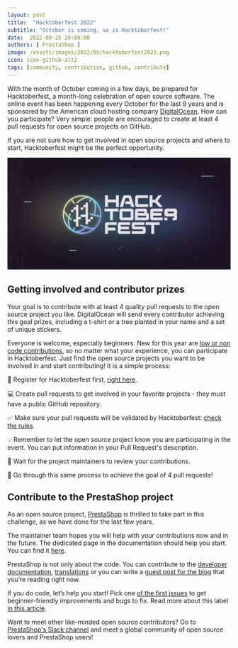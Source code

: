 ```yaml
---
layout: post
title:  "Hacktoberfest 2022"
subtitle: "October is coming, so is Hacktoberfest!"
date:  2022-09-25 20:00:00
authors: [ PrestaShop ]
image: /assets/images/2022/09/hacktoberfest2022.png
icon: icon-github-alt2
tags: [community, contribution, github, contribute]
---
```


With the month of October coming in a few days, be prepared for Hacktoberfest, a month-long celebration of open source software. The online event has been happening every October for the last 9 years and is sponsored by the American cloud hosting company [DigitalOcean](https://www.digitalocean.com). How can you participate? Very simple: people are encouraged to create at least 4 pull requests for open source projects on GitHub.

If you are not sure how to get involved in open source projects and where to start, Hacktoberfest might be the perfect opportunity.

![Hacktoberfest 2022](/assets/images/2022/09/hacktoberfest2022.png)


## Getting involved and contributor prizes

Your goal is to contribute with at least 4 quality pull requests to the open source project you like. DigitalOcean will send every contributor achieving this goal prizes, including a t-shirt or a tree planted in your name and a set of unique stickers.

Everyone is welcome, especially beginners. New for this year are [low or non code contributions](https://hacktoberfest.com/about/#low-or-non-code), so no matter what your experience, you can participate in Hacktoberfest. Just find the open source projects you want to be involved in and start contributing! It is a simple process:

:wave: Register for Hacktoberfest first, [right here](https://hacktoberfest.digitalocean.com/register).

:computer: Create pull requests to get involved in your favorite projects - they must have a public GitHub repository.

:white_check_mark: Make sure your pull requests will be validated by Hacktoberfest: [check the rules](https://hacktoberfest.com/participation/#pr-mr-details).

:bulb: Remember to let the open source project know you are participating in the event. You can put information in your Pull Request's description.

:busts_in_silhouette: Wait for the project maintainers to review your contributions.

:repeat: Go through this same process to achieve the goal of 4 pull requests!

## Contribute to the PrestaShop project

As an open source project, [PrestaShop](https://github.com/PrestaShop) is thrilled to take part in this challenge, as we have done for the last few years.

The maintainer team hopes you will help with your contributions now and in the future. The dedicated page in the documentation should help you start. You can find it [here](https://devdocs.prestashop-project.org/8/contribute/).

PrestaShop is not only about the code. You can contribute to the [developer documentation](https://devdocs.prestashop-project.org/8/), [translations](https://crowdin.com/project/prestashop-official) or you can write a [guest post for the blog](https://build.prestashop-project.org/howtos/misc/how-to-write-on-this-blog/) that you’re reading right now.

If you do code, let’s help you start! Pick one [of the first issues](https://github.com/PrestaShop/PrestaShop/issues?q=is%3Aissue+is%3Aopen+label%3A%22good+first+issue%22) to get beginner-friendly improvements and bugs to fix. Read more about this label [in this article](https://build.prestashop-project.org/news/a-definition-of-the-good-first-issue-label).

Want to meet other like-minded open source contributors? Go to [PrestaShop's Slack channel](https://www.prestashop-project.org/slack/) and meet a global community of open source lovers and PrestaShop users!